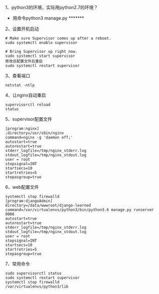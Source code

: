 1、python3的环境，实际用python2.7的环境？

- 用命令python3 manage.py *******

2、设置开机启动

```
# Make sure Supervisor comes up after a reboot.
sudo systemctl enable supervisor

# Bring Supervisor up right now.
sudo systemctl start supervisor
修改总配置文件后重启
sudo systemctl restart supervisor
```

3、查看端口

```
netstat -ntlp
```

4、让nginx自动重启

```
supervisorctl reload
status
```

5、supervisor配置文件

```
[program:nginx]
;directory=/usr/sbin/nginx
command=nginx -g 'daemon off;'
autostart=true
autorestart=true
stderr_logfile=/tmp/nginx_stderr.log
stdout_logfile=/tmp/nginx_stdout.log
user = root
stopsignal=INT
startsecs=10
startretries=5
stopasgroup=true

```

6、web配置文件

```
systemctl stop firewalld
[program:djangoAdmin]
directory=/data/wwwroot/django-learned
command=/var/virtualenvs/python3/bin/python3.6 manage.py runserver 9000
autostart=true
autorestart=true
stderr_logfile=/tmp/nginx_stderr.log
stdout_logfile=/tmp/nginx_stdout.log
user = root
stopsignal=INT
startsecs=10
startretries=5
stopasgroup=true
```

7、常用命令

```
sudo supervisorctl status
sudo systemctl restart supervisor
systemctl stop firewalld
/var/virtualenvs/python3/lib
```

